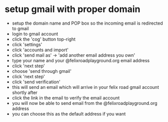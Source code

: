 # setup gmail with proper domain

 * setup the domain name and POP box so the incoming email is redirected to gmail
 * login to gmail account
 * click the 'cog' button top-right
 * click 'settings'
 * click 'accounts and import'
 * click 'send mail as' -> 'add another email address you own'
 * type your name and your @felixroadplayground.org email address
 * click 'next step'
 * choose 'send through gmail'
 * click 'next step'
 * click 'send verification'
 * this will send an email which will arrive in your felix road gmail account shortly after
 * click the link in the email to verify the email account
 * you will now be able to send email from the @felixroadplayground.org address
 * you can choose this as the default address if you want